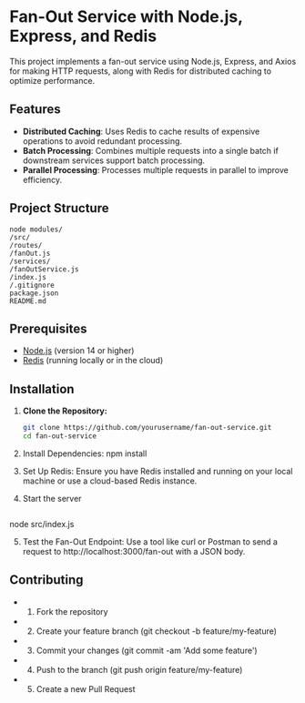 # Fan-Out Service with Node.js, Express, and Redis

This project implements a fan-out service using Node.js, Express, and Axios for making HTTP requests, along with Redis for distributed caching to optimize performance.

## Features

- **Distributed Caching**: Uses Redis to cache results of expensive operations to avoid redundant processing.
- **Batch Processing**: Combines multiple requests into a single batch if downstream services support batch processing.
- **Parallel Processing**: Processes multiple requests in parallel to improve efficiency.

## Project Structure
```
node modules/
/src/
/routes/
/fanOut.js
/services/
/fanOutService.js
/index.js
/.gitignore
package.json
README.md
```


## Prerequisites

- [Node.js](https://nodejs.org/) (version 14 or higher)
- [Redis](https://redis.io/) (running locally or in the cloud)

## Installation

1. **Clone the Repository:**

   ```bash
   git clone https://github.com/yourusername/fan-out-service.git
   cd fan-out-service
   
2. Install Dependencies:
   npm install
   
3. Set Up Redis:
Ensure you have Redis installed and running on your local machine or use a cloud-based Redis instance.

4. Start the server

   ```bash
  node src/index.js

5. Test the Fan-Out Endpoint:
Use a tool like curl or Postman to send a request to http://localhost:3000/fan-out with a JSON body.



## Contributing

-	1.	Fork the repository
-	2.	Create your feature branch (git checkout -b feature/my-feature)
-	3.	Commit your changes (git commit -am 'Add some feature')
-	4.	Push to the branch (git push origin feature/my-feature)
-	5.	Create a new Pull Request
